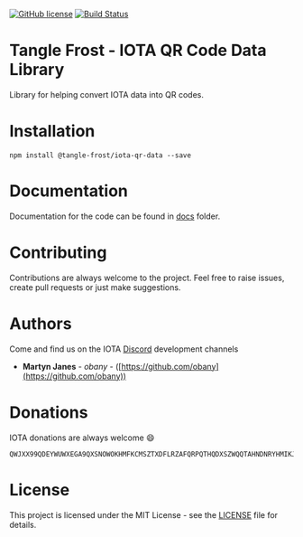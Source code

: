 [![GitHub license](https://img.shields.io/badge/license-MIT-blue.svg)](https://raw.githubusercontent.com/tangle-frost/iota-qr-data/master/LICENSE) [![Build Status](https://travis-ci.org/tangle-frost/iota-qr-data.svg?branch=master)](https://travis-ci.org/tangle-frost/iota-qr-data) 

# Tangle Frost - IOTA QR Code Data Library

Library for helping convert IOTA data into QR codes.

# Installation

```shell
npm install @tangle-frost/iota-qr-data --save
```

# Documentation

Documentation for the code can be found in [docs](./docs/README.md) folder.

# Contributing

Contributions are always welcome to the project. Feel free to raise issues, create pull requests or just make suggestions.

# Authors

Come and find us on the IOTA [Discord](https://discordapp.com/invite/fNGZXvh) development channels

* **Martyn Janes** - *obany* - ([https://github.com/obany](https://github.com/obany))

# Donations

IOTA donations are always welcome :smile:

```shell
QWJXX99QDEYWUWXEGA9QXSNOWOKHMFKCMSZTXDFLRZAFQRPQTHQDXSZWQQTAHNDNRYHMIKJYWQLKTFHBWSAOJDHAMB
```

# License

This project is licensed under the MIT License - see the [LICENSE](./LICENSE) file for details.
